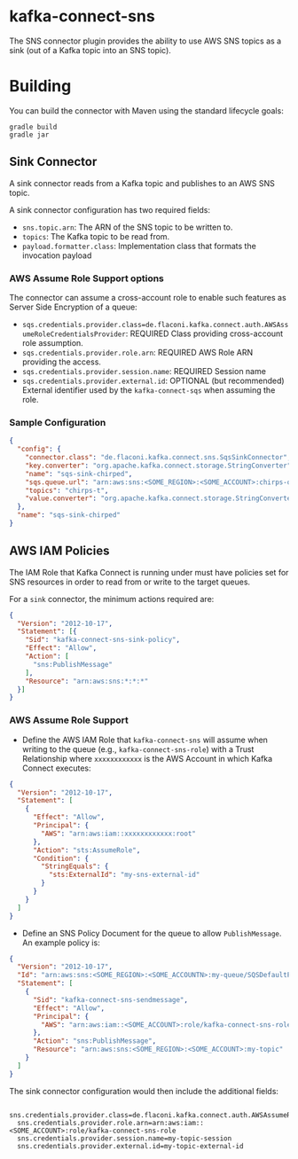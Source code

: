 # kafka-connect-sns
The SNS connector plugin provides the ability to use AWS SNS topics as a sink (out of a Kafka topic into an SNS topic).

# Building
You can build the connector with Maven using the standard lifecycle goals:
```
gradle build
gradle jar
```

## Sink Connector

A sink connector reads from a Kafka topic and publishes to an AWS SNS topic.

A sink connector configuration has two required fields:
 * `sns.topic.arn`: The ARN of the SNS topic to be written to.
 * `topics`: The Kafka topic to be read from.
 * `payload.formatter.class`: Implementation class that formats the invocation payload

### AWS Assume Role Support options
 The connector can assume a cross-account role to enable such features as Server Side Encryption of a queue:
 * `sqs.credentials.provider.class=de.flaconi.kafka.connect.auth.AWSAssumeRoleCredentialsProvider`: REQUIRED Class providing cross-account role assumption.
 * `sqs.credentials.provider.role.arn`: REQUIRED AWS Role ARN providing the access.
 * `sqs.credentials.provider.session.name`: REQUIRED Session name
 * `sqs.credentials.provider.external.id`: OPTIONAL (but recommended) External identifier used by the `kafka-connect-sqs` when assuming the role.

### Sample Configuration
```json
{
  "config": {
    "connector.class": "de.flaconi.kafka.connect.sns.SqsSinkConnector",
    "key.converter": "org.apache.kafka.connect.storage.StringConverter",
    "name": "sqs-sink-chirped",
    "sqs.queue.url": "arn:aws:sns:<SOME_REGION>:<SOME_ACCOUNT>:chirps-q",
    "topics": "chirps-t",
    "value.converter": "org.apache.kafka.connect.storage.StringConverter"
  },
  "name": "sqs-sink-chirped"
}
```


## AWS IAM Policies

The IAM Role that Kafka Connect is running under must have policies set for SNS resources in order
to read from or write to the target queues.

For a `sink` connector, the minimum actions required are:

```json
{
  "Version": "2012-10-17",
  "Statement": [{
    "Sid": "kafka-connect-sns-sink-policy",
    "Effect": "Allow",
    "Action": [
      "sns:PublishMessage"
    ],
    "Resource": "arn:aws:sns:*:*:*"
  }]
}
```

### AWS Assume Role Support
* Define the AWS IAM Role that `kafka-connect-sns` will assume when writing to the queue (e.g., `kafka-connect-sns-role`) with a Trust Relationship where `xxxxxxxxxxxx` is the AWS Account in which Kafka Connect executes:

```json
{
  "Version": "2012-10-17",
  "Statement": [
    {
      "Effect": "Allow",
      "Principal": {
        "AWS": "arn:aws:iam::xxxxxxxxxxxx:root"
      },
      "Action": "sts:AssumeRole",
      "Condition": {
        "StringEquals": {
          "sts:ExternalId": "my-sns-external-id"
        }
      }
    }
  ]
}
```

* Define an SNS Policy Document for the queue to allow `PublishMessage`. An example policy is:

```json
{
  "Version": "2012-10-17",
  "Id": "arn:aws:sns:<SOME_REGION>:<SOME_ACCOUNTN>:my-queue/SQSDefaultPolicy",
  "Statement": [
    {
      "Sid": "kafka-connect-sns-sendmessage",
      "Effect": "Allow",
      "Principal": {
        "AWS": "arn:aws:iam::<SOME_ACCOUNT>:role/kafka-connect-sns-role"
      },
      "Action": "sns:PublishMessage",
      "Resource": "arn:aws:sns:<SOME_REGION>:<SOME_ACCOUNT>:my-topic"
    }
  ]
}
```

The sink connector configuration would then include the additional fields:

```
  sns.credentials.provider.class=de.flaconi.kafka.connect.auth.AWSAssumeRoleCredentialsProvider
  sns.credentials.provider.role.arn=arn:aws:iam::<SOME_ACCOUNT>:role/kafka-connect-sns-role
  sns.credentials.provider.session.name=my-topic-session
  sns.credentials.provider.external.id=my-topic-external-id
```
